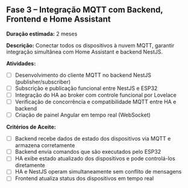## Fase 3 – Integração MQTT com Backend, Frontend e Home Assistant

**Duração estimada:** 2 meses

**Descrição:** Conectar todos os dispositivos à nuvem MQTT, garantir integração simultânea com Home Assistant e backend NestJS.

**Atividades:**

- [ ] Desenvolvimento do cliente MQTT no backend NestJS (publisher/subscriber)
- [ ] Subscrição e publicação funcional entre NestJS e ESP32
- [ ] Integração do HA ao broker com controle funcional por Lovelace
- [ ] Verificação de concorrência e compatibilidade MQTT entre HA e backend
- [ ] Criação de painel Angular em tempo real (WebSocket)

**Critérios de Aceite:**

- [ ] Backend recebe dados de estado dos dispositivos via MQTT e armazena corretamente
- [ ] Backend envia comandos que são executados pelo ESP32
- [ ] HA exibe estado atualizado dos dispositivos e pode controlá-los diretamente
- [ ] HA e NestJS operam simultaneamente sem conflito de mensagens
- [ ] Frontend atualiza status dos dispositivos em tempo real
